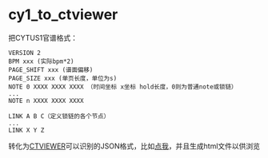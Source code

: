 # cy1_to_ctviewer

把CYTUS1官谱格式：
```
VERSION 2
BPM xxx (实际bpm*2)
PAGE_SHIFT xxx (谱面偏移)
PAGE_SIZE xxx (单页长度，单位为s)
NOTE 0 XXXX XXXX XXXX （时间坐标 x坐标 hold长度，0则为普通note或锁链）
...
NOTE n XXXX XXXX XXXX

LINK A B C（定义锁链的各个节点）
...
LINK X Y Z
```
转化为[CTVIEWER](http://ctviewer.laishin.net/charts)可以识别的JSON格式，比如[点我](http://ctviewer.laishin.net/assets/freedom_dive_hidden_hard-41da874e1f78708620af7128c1e680fc.json)，并且生成html文件以供浏览
